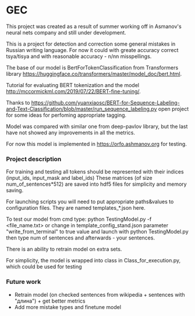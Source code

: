 # GEC
This project was created as a result of summer working off in Asmanov's neural nets company and still under development.

This is a project for detection and correction some general mistakes in Russian writing language.
For now it could with greate accuracy correct tsya/tisya and with reasonable accuracy - n/nn misspellings.

The base of our model is BertForTokenClassification from Transformers library https://huggingface.co/transformers/master/model_doc/bert.html. 

Tutorial for evaluating BERT tokenization and the model http://mccormickml.com/2019/07/22/BERT-fine-tuning/. 

Thanks to https://github.com/yuanxiaosc/BERT-for-Sequence-Labeling-and-Text-Classification/blob/master/run_sequence_labeling.py open project for some ideas for perfoming appropriate tagging.

Model was compared with similar one from deep-pavlov library, but the last have not showed any improvements in all the metrics.

For now this model is implemented in https://orfo.ashmanov.org for testing. 

### Project description

For training and testing all tokens should be represented with their indices (input_ids, input_mask and label_ids)
These matrices (of size num_of_sentences*512) are saved into hdf5 files for simplicity and memory  saving.

For launching scripts you will need to put appropriate paths&values to configuration files.
They are named templates_*.json here.

To test our model from cmd type: python TestingModel.py -f <file_name.txt> 
or change in template_config_stand.json parameter "write_from_terminal" to true value and launch with python TestingModel.py then type num of sentences and afterwards - your sentences.

There is an ability to retrain model on extra sets.

For simplicity, the model is wrapped into class in Class_for_execution.py, which could be used for testing

### Future work

- Retrain model (on checked sentences from wikipedia + sentences with "длина") + get better metrics
- Add more mistake types and finetune model

